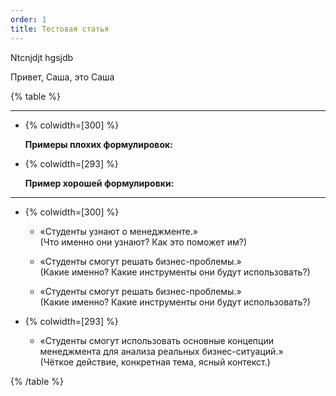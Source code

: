 ```yaml
---
order: 1
title: Тестовая статья
---
```


Ntcnjdjt hgsjdb



Привет, Саша, это Саша

{% table %}

---

*  {% colwidth=[300] %}

   **Примеры плохих формулировок:**

*  {% colwidth=[293] %}

   **Пример хорошей формулировки:**

---

*  {% colwidth=[300] %}

   -  «Студенты узнают о менеджменте.»\
      (Что именно они узнают? Как это поможет им?)

   -  «Студенты смогут решать бизнес-проблемы.»\
      (Какие именно? Какие инструменты они будут использовать?)

   -  «Студенты смогут решать бизнес-проблемы.»\
      (Какие именно? Какие инструменты они будут использовать?)

*  {% colwidth=[293] %}

   -  «Студенты смогут использовать основные концепции менеджмента для анализа реальных бизнес-ситуаций.»\
      (Чёткое действие, конкретная тема, ясный контекст.)

{% /table %}
